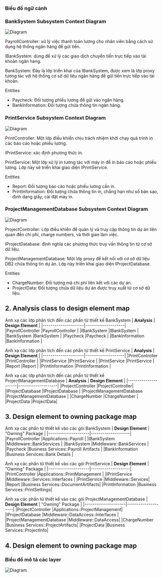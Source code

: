 ### Biểu đồ ngữ cảnh
 ### BankSystem Subsystem Context Diagram
 ![Diagram](https://www.planttext.com/api/plantuml/png/d9DBJiCm48RtFiNiMYJQ0qHHLF6Iigie5t2TARNgs94zGKJ0oLXm9Aw0xQR1TNVDmahcyS_ydvpVxv-L8swfRnLZCtZ0dTG8j4UuDvgiKGej2CMTO_64DHz2DCcMfJX-L1LyC8YFxVLOEBzXNvbohGdjZWjaylG6zHtNXytW2Dj9fC7EE4bpxgN47iMXWDFRBVXM4teA26UjTyQsdAJHb_Cs_TOTbTVMl0z7Eo3RJc6BcgH-ZMNJCgFJPAEoT9D65pGIgrjVzcAvTbo4yNK31Mp8UjMnWBUcr-IZJyfm6eCUElKkBxtUSRBiOb5DNNaywsGfzl9pkKnCPn0VFIWQsM5o6U8O3mXZFdBn_Fy99jCkgcRmZ2gct5vsZbtUhR1pkcC1ZRGew4JAGPplu4toCpDd4F94Je6jK3VX3_W3003__mC0)
 
  PayrollController: xử lý việc thanh toán lương cho nhân viên bằng cách sử dụng hệ thống ngân hàng để gửi tiền.
  
  IBankSystem: dùng để xử lý các giao dịch chuyển tiền trực tiếp vào tài khoản ngân hàng.
  
  BankSystem: Đây là lớp triển khai của IBankSystem, được xem là lớp proxy tương tác với hệ thống cơ sở dữ liệu ngân hàng để gửi tiền trực tiếp vào tài khoản.
  
  Entities
   * Paycheck: Đối tượng phiếu lương để gửi vào ngân hàng.
   * BankInformation: Đối tượng chứa thông tin ngân hàng.
    

 ### PrintService Subsystem Context Diagram
![Diagram](https://www.planttext.com/api/plantuml/png/h5FBJeGm5DttAxfpJ9pvWCQOYOy52uqP_84A5sZI1salAZw-p8MVv2zOe621P5R3WfRxEkVSU_dz_jaxv1OR9GavexTG20qKAw0tHgCrKeAbcUJEaVvD7wtG6Fa-2EsVkhCVe3OMDtmu6HtEYy6PwCAm8R-xMiLH67rElXR0YKQm1S-0YF56apuj1ViY_DVfCTFcsRKEGVbOyzOEYgbGjGG56eKk-x29KDoCaxAQ2xtytErc80lQTvuQ1hOmJcY0ckZu20cCfkZBbC6M-VbvMPFL0qU28ax_edW9gNXV5vB6tfjyRQy5EDOrBEuAs0Uk88QToRasZSwvRTSB1tRoZOmSwFp91EycvyZ7kc6y1v2z1bU9sf7btcwtLukjOhJfcZYpTL5B0iohKwhH8kC8ZhuAhDP9OGX7QyPz3e5axrLr_-8V0000__y30000)

PrintController: Một lớp điều khiển chịu trách nhiệm khởi chạy quá trình in các báo cáo hoặc phiếu lương.

IPrintService: xác định phương thức in. 

PrintService: Một lớp xử lý in tương tác với máy in để in báo cáo hoặc phiếu lương. Lớp này sẽ triển khai giao diện IPrintService.

Entities
 * Report: Đối tượng báo cáo hoặc phiếu lương cần in.
 * PrintInformation: Đối tượng chứa thông tin in, chẳng hạn như số bản sao, định dạng giấy, cài đặt máy in.

 ### ProjectManagementDatabase Subsystem Context Diagram
 ![Diagram](https://www.planttext.com/api/plantuml/png/h5DBJiCm4Dtx5BC35cN1CaAeQeD45rI8dc2IJXE3FyKUjqJ0oLXm9Av0axQHqr1LGcGHEVORlyzClZ-_XfxHST1AY3D8QI4D0PS4OslOMQN8GQxGUz6yuS7P9yevEdqJq3oEs4bQqGwH8kCvZajq1Ks3piWb47zTY8y3nebXSWlCISZz2YRHRHbw-ZDR0X6oHpqBcQyyawvHhzNMCKYzLAJ9i3H50sjrTSEuHuD50_n_cRq0hjylBuyJ7_YwtMZddHtQjp0cR8MkK0LAOBQHQugQkEEmlhw5BhTxataBx-nFKTF1INxKy0wmjkvv0x-pmVa4KXioHRqcZMmmStHLPnxJqLKlz9T0hcgYRbPxCR_Dm2CfP6cDB-NIY_vm3mOt_HbC8DHf7kz-NHKBIo2tMWSZSsJoi9PSdgZkz2Xfn-WKQTokk4eCoSphV_m7003__mC0)
 
ProjectController: Lớp điều khiển để quản lý và truy cập thông tin dự án liên quan đến chi phí, charge numbers, và thời gian làm việc.

IProjectDatabase: định nghĩa các phương thức truy vấn thông tin từ cơ sở dữ liệu.

ProjectManagementDatabase: Một lớp proxy để kết nối với cơ sở dữ liệu DB2 chứa thông tin dự án. Lớp này triển khai giao diện IProjectDatabase.

Entities
* ChargeNumber: Đối tượng mã chi phí liên kết với các dự án.
* ProjectData: Đối tượng chứa dữ liệu dự án được truy xuất từ cơ sở dữ liệu.

## 2. Analysis class to design element map

Ánh xạ các lớp phân tích đến các phần tử thiết kế BankSystem
| **Analysis** | **Design Element** |
|---------------------|--------------------|
|PayrollController            |PayrollController  |
|IBankSystem         |IBankSystem   |
|BankSystem          |BankSystem |
|Paycheck        |Paycheck	   |
|BankInformation     |BankInformation |

Ánh xạ các lớp phân tích đến các phần tử thiết kế PrintService
| **Analysis** | **Design Element** |
|---------------------|--------------------|
|PrintController            |PrintController |
|IPrintService         |IPrintService   |
|PrintService          |PrintService |
|Report        |Report	   |
|PrintInformation     |PrintInformation |

Ánh xạ các lớp phân tích đến các phần tử thiết kế ProjectManagementDatabase
| **Analysis** | **Design Element** |
|---------------------|--------------------|
|ProjectController            |ProjectController|
|IProjectDatabase         |IProjectDatabase |
|ProjectManagementDatabase	          |ProjectManagementDatabase	|
|ChargeNumber        |ChargeNumber	|
|ProjectData     |ProjectData|

## 3. Design element to owning package map
Ánh xạ các phần tử thiết kế vào các gói BankSystem
| **Design Element** | "Owning" Package |
|---------------------|--------------------|
|PayrollController            |Applications::Payroll  |
|IBankSystem         |Middleware::BankServices   |
|BankSystem          |Middleware::BankServices |
|Paycheck        |Business Services::Payroll Artifacts  |
|BankInformation     |Business Services::Bank Details |

Ánh xạ các phần tử thiết kế vào các gói PrintService
| **Design Element** | "Owning" Package |
|---------------------|--------------------|
|PrintController            |Applications::PrintManagement |
|IPrintService         |Middleware::Services::Interfaces |
|PrintService          |Middleware::Services|
|Report        |Business Services::DocumentArtifacts|
|PrintInformation     |Business Services::PrintSettings|

Ánh xạ các phần tử thiết kế vào các gói ProjectManagementDatabase
| **Design Element** | "Owning" Package |
|---------------------|--------------------|
|ProjectController        |Applications::ProjectManagement|
|IProjectDatabase         |Middleware::DataAccess::Interfaces |
|ProjectManagementDatabase	          |Middleware::DataAccess|
|ChargeNumber        |Business Services::ProjectArtifacts|
|ProjectData     |Business Services::ProjectInfo|

## 4. Design element to owning package map
### Biểu đồ mô tả các layer
![Diagram](https://www.planttext.com/api/plantuml/png/Z5H1RjKm4Dtd5AFkUu4kKFjR2LNYeufo0TSniVc9apfEgmgnG5smG4YmPW6XwewA8h5gXBfmzU-H4_GAZ9qFttPIgHj76i-RUVFUEFVTxNQjYT9DaIU9ObGJcUKCDdQgAXUKQ57AUWFU9007v4oLURvRIcs_JC4Mt7qIVVUkWGN7xxc4uyQqe9Nv8JbeJknPcbPQj19IFneh1aZv6Waz6dJSz3SN4dBp1zA--mMsyTjWgBb8qvoT4iM6aRoh6P6BGwPE16MhUG7sNV2irgp0ray5AI75jkybS3nnmBxxB3EGcVcE8VDDPWuMe9xrtPSA6Gvq5vm8oBn2NWl48jk0r8YGKt4LZIZXo1yeXvE-knpaMsc-pfwWCWB53FQ89ZiKAVWSd2tsveZKCGswRA7kkw-sz4_8RR1Psp6mSlWvaIHZ1PD-fPS-kSbIKoPRsg7HiwOM4ab3g22kCEMCBh3J)

